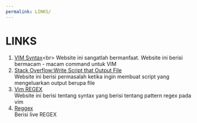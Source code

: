 ```yaml
---
permalink: LINKS/
---
```


# LINKS

1. [VIM Syntax]([https://en.wikipedia.org/wiki/1](http://commandlinemac.blogspot.com/2008/12/vim.html))<br>
Website ini sangatlah bermanfaat. Website ini berisi bermacam - macam command untuk VIM
2. [Stack Overflow:Write Script that Output File]([https://stackoverflow.com/questions/11162406/open-and-write-data-to-text-file-using-bash])<br>
Website ini berisi permasalah ketika ingin membuat script yang mengeluarkan output berupa file
3. [Vim REGEX]([https://learnbyexample.gitbooks.io/vim-reference/content/Regular_Expressions.html])<br>
Website ini berisi tentang syntax yang berisi tentang pattern regex pada vim
4. [Reggex]([https://regexr.com/])<br>
Berisi live REGEX
